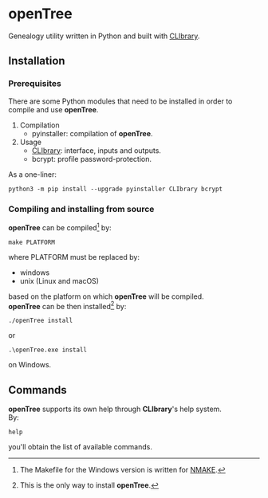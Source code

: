 # openTree

Genealogy utility written in Python and built with [CLIbrary](https://github.com/diantonioandrea/CLIbrary).

## Installation

### Prerequisites

There are some Python modules that need to be installed in order to compile and use **openTree**.

1. Compilation
	* pyinstaller: compilation of **openTree**.
2. Usage
	* [CLIbrary](https://github.com/diantonioandrea/CLIbrary): interface, inputs and outputs.
	* bcrypt: profile password-protection.

As a one-liner:

	python3 -m pip install --upgrade pyinstaller CLIbrary bcrypt

### Compiling and installing from source

**openTree** can be compiled[^1] by:

	make PLATFORM

where PLATFORM must be replaced by:

* windows
* unix (Linux and macOS)

based on the platform on which **openTree** will be compiled.  
**openTree** can be then installed[^2] by:

	./openTree install

or

	.\openTree.exe install

on Windows.

[^1]: The Makefile for the Windows version is written for [NMAKE](https://learn.microsoft.com/en-gb/cpp/build/reference/nmake-reference?view=msvc-170).
[^2]: This is the only way to install **openTree**.

## Commands

**openTree** supports its own help through **CLIbrary**'s help system.  
By:

	help

you'll obtain the list of available commands.
